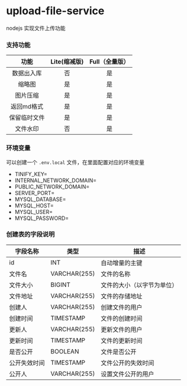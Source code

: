 # upload-file-service
nodejs 实现文件上传功能

### 支持功能

| 功能         | Lite(缩减版) | Full（全量版） |
| :----: | :----: | :----: |
| 数据出入库   | 否           | 是             |
| 缩略图       | 是           | 是             |
| 图片压缩     | 是           | 是             |
| 返回md格式   | 是           | 是             |
| 保留临时文件 | 是           | 是             |
| 文件水印     | 否           | 是             |


### 环境变量
可以创建一个 `.env.local` 文件，在里面配置对应的环境变量

- TINIFY_KEY=
- INTERNAL_NETWORK_DOMAIN=
- PUBLIC_NETWORK_DOMAIN=
- SERVER_PORT=
- MYSQL_DATABASE=
- MYSQL_HOST=
- MYSQL_USER=
- MYSQL_PASSWORD=

### 创建表的字段说明

| 字段名称      | 类型           | 描述                   |
|---------------|----------------|------------------------|
| id            | INT            | 自动增量的主键        |
| 文件名        | VARCHAR(255)   | 文件的名称            |
| 文件大小      | BIGINT         | 文件的大小（以字节为单位） |
| 文件地址      | VARCHAR(255)   | 文件的存储地址         |
| 创建人        | VARCHAR(255)   | 创建文件的用户         |
| 创建时间      | TIMESTAMP      | 文件的创建时间         |
| 更新人        | VARCHAR(255)   | 更新文件的用户         |
| 更新时间      | TIMESTAMP      | 文件的更新时间         |
| 是否公开      | BOOLEAN        | 文件是否公开           |
| 公开失效时间  | TIMESTAMP      | 文件公开的失效时间     |
| 公开人        | VARCHAR(255)   | 设置文件公开的用户     |
